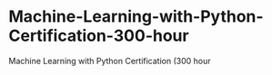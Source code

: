 # Machine-Learning-with-Python-Certification-300-hour
Machine Learning with Python Certification (300 hour
